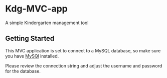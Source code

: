 # Kdg-MVC-app
A simple Kindergarten management tool

## Getting Started

This MVC application is set to connect to a MySQL database, so make sure you have [MySQl](https://dev.mysql.com/downloads/mysql/) installed.

Please review the connection string and adjust the username and password for the database.

